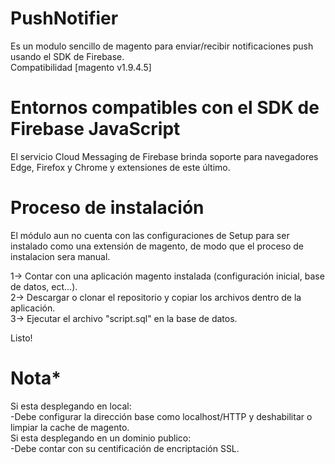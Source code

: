 # PushNotifier

Es un modulo sencillo de magento para enviar/recibir notificaciones push usando el SDK de Firebase.  
Compatibilidad [magento v1.9.4.5]

# Entornos compatibles con el SDK de Firebase JavaScript
El servicio Cloud Messaging de Firebase brinda soporte para navegadores Edge, Firefox y Chrome y extensiones de este último.

# Proceso de instalación
El módulo aun no cuenta con las configuraciones de Setup para ser instalado como una extensión de magento, de modo que el proceso de instalacion sera manual.

1→ Contar con una aplicación magento instalada (configuración inicial, base de datos, ect...).  
2→ Descargar o clonar el repositorio y copiar los archivos dentro de la aplicación.  
3→ Ejecutar el archivo "script.sql" en la base de datos.  

Listo!

# Nota*
Si esta desplegando en local:  
  -Debe configurar la dirección base como localhost/HTTP y deshabilitar o limpiar la cache de magento.  
Si esta desplegando en un dominio publico:  
  -Debe contar con su centificación de encriptación SSL.  

